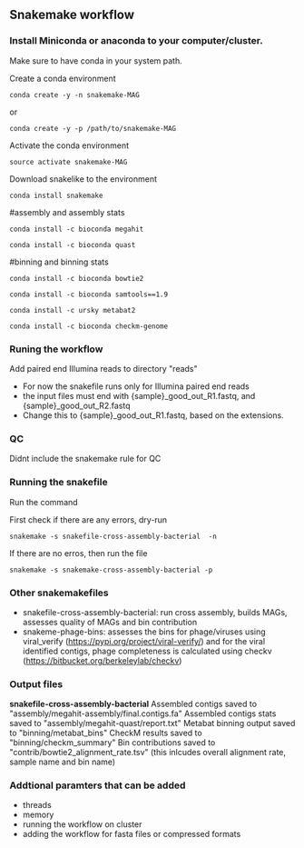 ## Snakemake workflow 

### Install Miniconda or anaconda to your computer/cluster. 
Make sure to have conda in your system path. 

Create a conda environment

`conda create -y -n snakemake-MAG`

or 

`conda create -y -p /path/to/snakemake-MAG`

Activate the conda environment 

`source activate snakemake-MAG`

Download snakelike to the environment

`conda install snakemake`

#assembly and assembly stats

`conda install -c bioconda megahit`

`conda install -c bioconda quast`

#binning and binning stats

`conda install -c bioconda bowtie2`

`conda install -c bioconda samtools==1.9`

`conda install -c ursky metabat2`

`conda install -c bioconda checkm-genome`
 
### Runing the workflow

Add paired end Illumina reads to directory "reads" 
- For now the snakefile runs only for Illumina paired end reads 
- the input files must end with {sample}_good_out_R1.fastq, and {sample}_good_out_R2.fastq
- Change this to {sample}_good_out_R1.fastq, based on the extensions.

### QC 
Didnt include the snakemake rule for QC

### Running the snakefile
Run the command 

First check if there are any errors, dry-run

`snakemake -s snakefile-cross-assembly-bacterial  -n` 

If there are no erros, then run the file 

`snakemake -s snakemake-cross-assembly-bacterial -p`

### Other snakemakefiles 
- snakefile-cross-assembly-bacterial: run cross assembly, builds MAGs, assesses quality of MAGs and bin contribution 
- snakeme-phage-bins: assesses the bins for phage/viruses using viral_verify (https://pypi.org/project/viral-verify/) and for the viral identified contigs, phage completeness is calculated using checkv (https://bitbucket.org/berkeleylab/checkv)

### Output files 
**snakefile-cross-assembly-bacterial**
Assembled contigs saved to "assembly/megahit-assembly/final.contigs.fa"
Assembled contigs stats saved to "assembly/megahit-quast/report.txt"
Metabat binning output saved to "binning/metabat_bins"
CheckM results saved to "binning/checkm_summary"
Bin contributions saved to "contrib/bowtie2_alignment_rate.tsv" (this inlcudes overall alignment rate, sample name and bin name)


### Addtional paramters that can be added 
- threads 
- memory
- running the workflow on cluster 
- adding the workflow for fasta files or compressed formats
